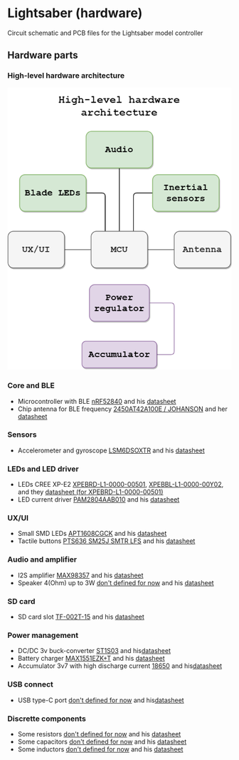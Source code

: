 # Lightsaber (hardware)

Circuit schematic and PCB files for the Lightsaber model controller

## Hardware parts

### High-level hardware architecture
![alt text](https://github.com/coreofbear/circuit_of_lightsaber/blob/master/hlha.png?raw=true)

### Core and BLE
- Microcontroller with BLE [nRF52840](https://lcsc.com/product-detail/RF-Transceiver-ICs_Nordic-Semicon-NRF52840-QIAA-R_C190794.html) and his [datasheet](https://datasheet.lcsc.com/lcsc/2009271002_Nordic-Semicon-NRF52840-QIAA-R_C190794.pdf)
- Chip antenna for BLE frequency [2450AT42A100E / JOHANSON](https://www.electronshik.ru/item/JOHANSON/2450AT42A100E) and her [datasheet](https://www.johansontechnology.com/datasheets/2450AT42A100/2450AT42A100.pdf)

### Sensors 
- Accelerometer and gyroscope [LSM6DSOXTR](https://www.electronshik.ru/item/ST/LSM6DSOXTR) and his [datasheet](https://www.electronshik.ru/pdf/l/lsm6dsox.pdf)

### LEDs and LED driver 
- LEDs CREE XP-E2 [XPEBRD-L1-0000-00501](https://www.digikey.com/en/products/detail/cree-inc/XPEBRD-L1-0000-00501/4177320), [XPEBBL-L1-0000-00Y02](https://www.digikey.com/en/products/detail/cree-inc/XPEBBL-L1-0000-00Y02/4177269), []() and they [datasheet (for XPEBRD-L1-0000-00501)](https://cree-led.com/media/documents/XLampXPE2.pdf)
- LED current driver [PAM2804AAB010](https://lcsc.com/product-detail/LED-Drivers_Diodes-Incorporated-PAM2804AAB010_C71463.html) and his [datasheet](https://datasheet.lcsc.com/lcsc/1809302114_Diodes-Incorporated-PAM2804AAB010_C71463.pdf)

### UX/UI
- Small SMD LEDs [APT1608CGCK](https://www.digikey.com/en/products/detail/kingbright/APT1608CGCK/1747514) and his [datasheet](https://www.kingbrightusa.com/images/catalog/SPEC/APT1608CGCK.pdf)
- Tactile buttons [PTS636 SM25J SMTR LFS](https://www.digikey.com/en/products/detail/c-k/PTS636-SM25J-SMTR-LFS/10071738) and his [datasheet](https://www.ckswitches.com/media/2779/pts636.pdf)

### Audio and amplifier 
- I2S amplifier [MAX98357](https://www.digikey.com/en/products/detail/maxim-integrated/MAX98357AEWL-T/4271383) and his [datasheet](https://datasheets.maximintegrated.com/en/ds/MAX98357A-MAX98357B.pdf)
- Speaker 4(Ohm) up to 3W [don't defined for now]() and his [datasheet]()

### SD card
- SD card slot [TF-002T-15](https://lcsc.com/product-detail/Card-Sockets-Connectors_SOFNG-TF-002T-15_C125616.html) and his [datasheet](https://datasheet.lcsc.com/lcsc/1810121710_SOFNG-TF-002T-15_C125616.pdf)

### Power management 
- DC/DC 3v buck-converter [ST1S03](https://www.digikey.com/en/products/detail/stmicroelectronics/ST1S03PUR/1642179) and his[datasheet](https://www.st.com/content/ccc/resource/technical/document/datasheet/57/3f/b9/13/fb/3b/46/4a/CD00046583.pdf/files/CD00046583.pdf/jcr:content/translations/en.CD00046583.pdf)
- Battery charger [MAX1551EZK+T](https://www.digikey.com/en/products/detail/maxim-integrated/MAX1551EZK-T/1475701) and his [datasheet](https://datasheets.maximintegrated.com/en/ds/MAX1551-MAX1555.pdf)
- Accumulator 3v7 with high discharge current [18650](https://www.chipdip.ru/product/robiton-li18650-3000) and his[datasheet](https://static.chipdip.ru/lib/333/DOC005333345.pdf)

### USB connect
- USB type-C port [don't defined for now]() and his[datasheet]()

### Discrette components
- Some resistors [don't defined for now]() and his [datasheet]()
- Some capacitors [don't defined for now]() and his [datasheet]()
- Some inductors [don't defined for now]() and his [datasheet]()
